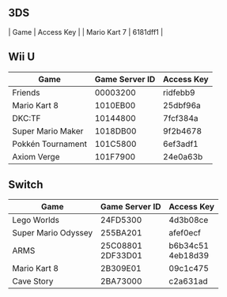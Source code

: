 ## 3DS
| Game | Access Key |
| Mario Kart 7 | 6181dff1 |

## Wii U
| Game | Game Server ID | Access Key |
| --- | --- | --- |
| Friends | 00003200 | ridfebb9 |
| Mario Kart 8 | 1010EB00 | 25dbf96a |
| DKC:TF | 10144800 | 7fcf384a |
| Super Mario Maker | 1018DB00 | 9f2b4678 |
| Pokkén Tournament | 101C5800 | 6ef3adf1 |
| Axiom Verge | 101F7900 | 24e0a63b |

## Switch
| Game | Game Server ID | Access Key |
| --- | --- | --- |
| Lego Worlds | 24FD5300 | 4d3b08ce |
| Super Mario Odyssey | 255BA201 | afef0ecf |
| ARMS | 25C08801<br>2DF33D01 | b6b34c51<br>4eb18d39 |
| Mario Kart 8 | 2B309E01 | 09c1c475 |
| Cave Story | 2BA73000 | c2a631ad |